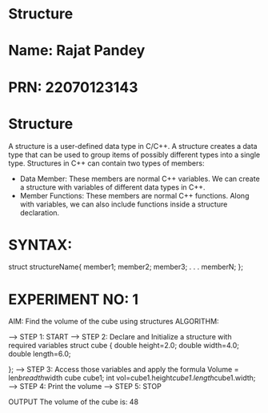 # Structure
# Name: Rajat Pandey
# PRN: 22070123143

# Structure
A structure is a user-defined data type in C/C++. A structure creates a data type that can be used to group 
items of possibly different types into a single type. 
Structures in C++ can contain two types of members:  
* Data Member: These members are normal C++ variables. We can create a structure with variables of different data types in C++.
* Member Functions: These members are normal C++ functions. Along with variables, we can also include functions inside a structure declaration.

# SYNTAX:
struct structureName{
    member1;
    member2;
    member3;
    .
    .
    .
    memberN;
};

# EXPERIMENT NO: 1
AIM: Find the volume of the cube using structures
ALGORITHM:

--> STEP 1: START
--> STEP 2: Declare and Initialize a structure with required variables
    struct cube {
    double height=2.0;
    double width=4.0;
    double length=6.0;
    
};
--> STEP 3: Access those variables and apply the formula Volume = len*breadth*width
    cube cube1;
    int vol=cube1.height*cube1.length*cube1.width;
--> STEP 4: Print the volume
--> STEP 5: STOP

OUTPUT
The volume of the cube is: 48
